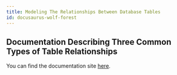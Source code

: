 ```yaml
---
title: Modeling The Relationships Between Database Tables 
id: docusaurus-wolf-forest
---
```


## Documentation Describing Three Common Types of Table Relationships

You can find the documentation site [here](https://ingrey1.github.io/join-tables-conceptual/).